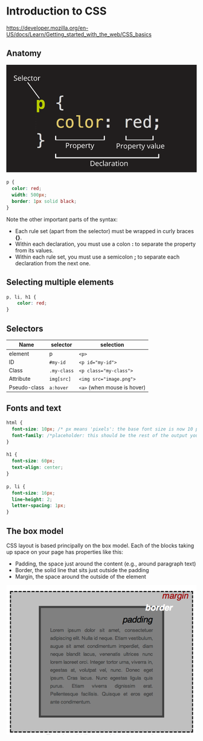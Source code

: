 # Introduction to CSS

https://developer.mozilla.org/en-US/docs/Learn/Getting_started_with_the_web/CSS_basics

## Anatomy

!["Anatomy"](resources/css-declaration.png)

```CSS
p {
  color: red;
  width: 500px;
  border: 1px solid black;
}
```

Note the other important parts of the syntax:

- Each rule set (apart from the selector) must be wrapped in curly braces **{}**.
- Within each declaration, you must use a colon **:** to separate the property from its values.
- Within each rule set, you must use a semicolon **;** to separate each declaration from the next one.

## Selecting multiple elements

```CSS
p, li, h1 {
    color: red;
}
```

## Selectors

| Name          | selector    | selection                  |
| ------------- |-------------|----------------------------|
| element       | p           | `<p>`                      |
| ID            | `#my-id`    | `<p id="my-id">`           |
| Class         | `.my-class` | `<p class="my-class">`     | 
| Attribute     | `img[src]`  | `<img src="image.png">`    | 
| Pseudo-class  | `a:hover`   | `<a>` (when mouse is hover)|

## Fonts and text

```CSS
html {
  font-size: 10px; /* px means 'pixels': the base font size is now 10 pixels high  */
  font-family: /*placeholder: this should be the rest of the output you got from Google fonts */
}

h1 {
  font-size: 60px;
  text-align: center;
}

p, li {
  font-size: 16px;    
  line-height: 2;
  letter-spacing: 1px;
}
```

## The box model

CSS layout is based principally on the box model. Each of the blocks taking up space on your page has properties like this:

- Padding, the space just around the content (e.g., around paragraph text)
- Border, the solid line that sits just outside the padding
- Margin, the space around the outside of the element

!["Box model"](resources/box-model.png)
